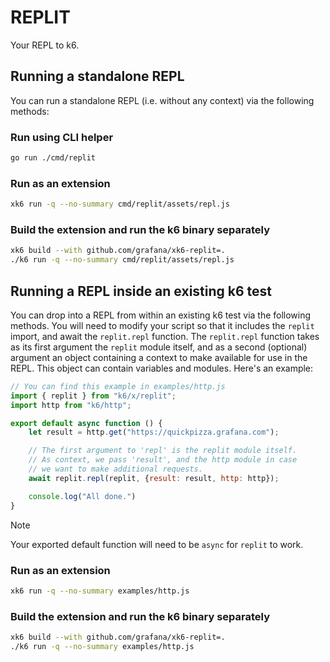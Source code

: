 # REPLIT

Your REPL to k6.

## Running a standalone REPL

You can run a standalone REPL (i.e. without any context) via the following methods:

### Run using CLI helper

```bash
go run ./cmd/replit
```

### Run as an extension

```bash
xk6 run -q --no-summary cmd/replit/assets/repl.js
```

### Build the extension and run the k6 binary separately

```bash
xk6 build --with github.com/grafana/xk6-replit=.
./k6 run -q --no-summary cmd/replit/assets/repl.js
```

## Running a REPL inside an existing k6 test

You can drop into a REPL from within an existing k6 test via the following methods.
You will need to modify your script so that it includes the `replit` import, and await the `replit.repl` function.
The `replit.repl` function takes as its first argument the `replit` module itself, and as a second (optional) argument an object containing a context to make available for use in the REPL. This object can contain variables and modules. Here's an example:

```js
// You can find this example in examples/http.js
import { replit } from "k6/x/replit";
import http from "k6/http";

export default async function () {
    let result = http.get("https://quickpizza.grafana.com");

    // The first argument to 'repl' is the replit module itself.
    // As context, we pass 'result', and the http module in case
    // we want to make additional requests.
    await replit.repl(replit, {result: result, http: http});

    console.log("All done.")
}
```

> [!NOTE]
> Your exported default function will need to be `async` for `replit` to work.

### Run as an extension

```bash
xk6 run -q --no-summary examples/http.js
```

### Build the extension and run the k6 binary separately

```bash
xk6 build --with github.com/grafana/xk6-replit=.
./k6 run -q --no-summary examples/http.js
```
